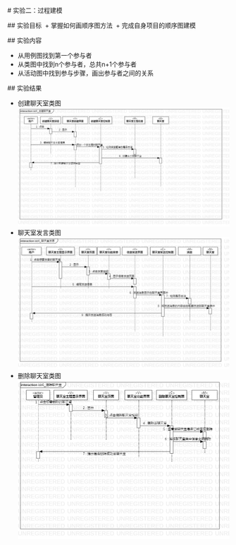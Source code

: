 # 实验二：过程建模

## 实验目标
 + 掌握如何画顺序图方法
 + 完成自身项目的顺序图建模

## 实验内容
 + 从用例图找到第一个参与者
 + 从类图中找到n个参与者，总共n+1个参与者
 + 从活动图中找到参与步骤，画出参与者之间的关系

## 实验结果
 + 创建聊天室类图
![图一](./lab6_创建聊天室.jpg)
 + 聊天室发言类图
![图二](./lab6_聊天室发言.jpg)
 + 删除聊天室类图
![图三](./lab6_删除聊天室.jpg)